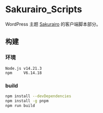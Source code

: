 # Sakurairo_Scripts
WordPress 主题 [Sakurairo](https://github.com/mirai-mamori/Sakurairo) 的客户端脚本部分。

## 构建

### 环境

``` text
Node.js v14.21.3
npm     V6.14.18
```

### build

```bash
npm install --devDependencies
npm install -g pnpm
npm run build
```